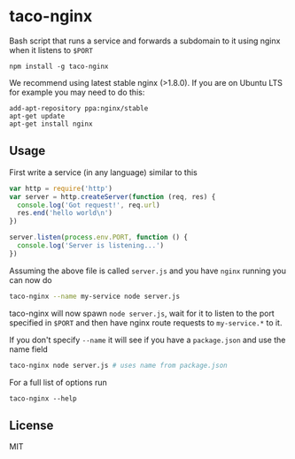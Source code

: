 # taco-nginx

Bash script that runs a service and forwards a subdomain to it using nginx when it listens to `$PORT`

```
npm install -g taco-nginx
```

We recommend using latest stable nginx (>1.8.0). If you are on Ubuntu LTS for example you may need to do this:

```
add-apt-repository ppa:nginx/stable
apt-get update
apt-get install nginx
```

## Usage

First write a service (in any language) similar to this

``` js
var http = require('http')
var server = http.createServer(function (req, res) {
  console.log('Got request!', req.url)
  res.end('hello world\n')
})

server.listen(process.env.PORT, function () {
  console.log('Server is listening...')
})
```

Assuming the above file is called `server.js` and you have `nginx` running you can now do

``` sh
taco-nginx --name my-service node server.js
```

taco-nginx will now spawn `node server.js`, wait for it to listen to the port specified in
`$PORT` and then have nginx route requests to `my-service.*` to it.

If you don't specify `--name` it will see if you have a `package.json` and use the name field

``` sh
taco-nginx node server.js # uses name from package.json
```

For a full list of options run

```
taco-nginx --help
```

## License

MIT
